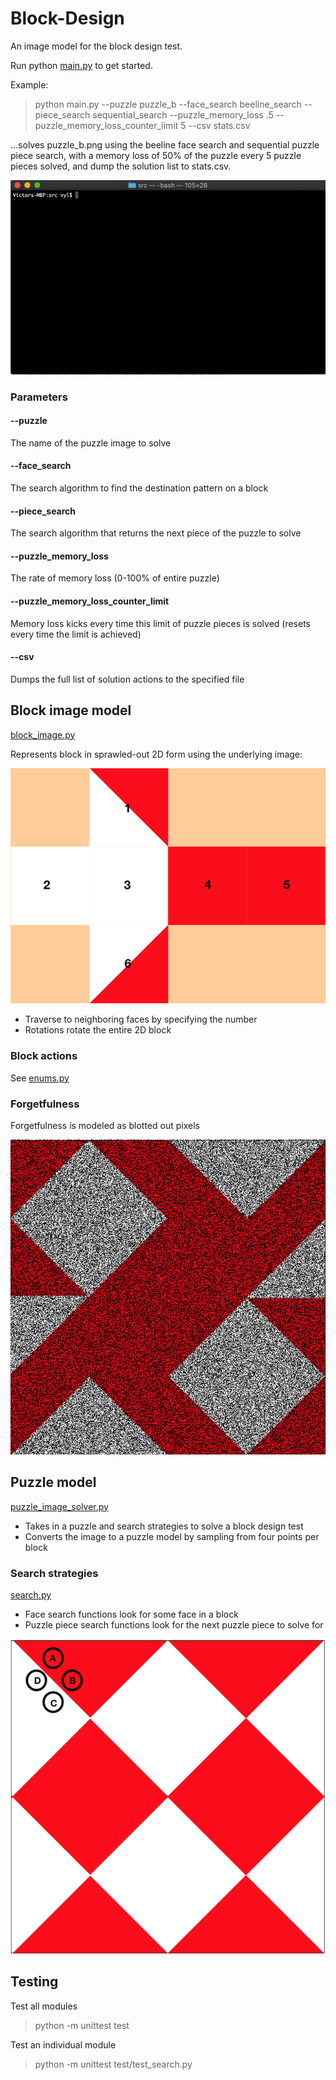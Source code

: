 # Block-Design

An image model for the block design test.

Run python [main.py](https://github.com/v-y-l/Block-Design/blob/main/src/main.py) to get started.

Example:

> python main.py --puzzle puzzle_b --face_search beeline_search --piece_search sequential_search
> --puzzle_memory_loss .5 --puzzle_memory_loss_counter_limit 5 --csv stats.csv

...solves puzzle_b.png using the beeline face search and sequential puzzle piece search, with a memory loss of 50% of the puzzle every 5 puzzle pieces solved, and dump the solution list to stats.csv.

![Demo gif](https://github.com/v-y-l/Block-Design/blob/main/assets/cli_demo.gif)

### Parameters

#### --puzzle
The name of the puzzle image to solve

#### --face_search
The search algorithm to find the destination pattern on a block

#### --piece_search
The search algorithm that returns the next piece of the puzzle to solve

#### --puzzle_memory_loss
The rate of memory loss (0-100% of entire puzzle)

#### --puzzle_memory_loss_counter_limit
Memory loss kicks every time this limit of puzzle pieces is solved (resets every time the limit is achieved)

#### --csv
Dumps the full list of solution actions to the specified file

## Block image model

[block_image.py](https://github.com/v-y-l/Block-Design/blob/main/src/block_image.py)

Represents block in sprawled-out 2D form using the underlying image:

![2D block](https://github.com/v-y-l/Block-Design/blob/main/assets/labeled_block.png)

* Traverse to neighboring faces by specifying the number
* Rotations rotate the entire 2D block

### Block actions

See [enums.py](https://github.com/v-y-l/Block-Design/blob/main/src/utils/enums.py#L25)

### Forgetfulness

Forgetfulness is modeled as blotted out pixels

![50% forgetfulness](https://github.com/v-y-l/Block-Design/blob/main/assets/50_percent_forgotten_puzzle.png)

## Puzzle model

[puzzle_image_solver.py](https://github.com/v-y-l/Block-Design/blob/main/src/puzzle_image_solver.py)

* Takes in a puzzle and search strategies to solve a block design test
* Converts the image to a puzzle model by sampling from four points per block

### Search strategies

[search.py](https://github.com/v-y-l/Block-Design/blob/main/src/search.py)

* Face search functions look for some face in a block
* Puzzle piece search functions look for the next puzzle piece to solve for

![Sampled points](https://github.com/v-y-l/Block-Design/blob/main/assets/puzzle_image_marks.png)

## Testing

Test all modules
> python -m unittest test

Test an individual module
> python -m unittest test/test_search.py
